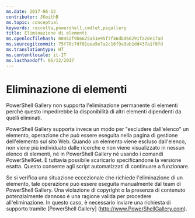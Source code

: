 ```yaml
---
ms.date: 2017-06-12
contributor: JKeithB
ms.topic: conceptual
keywords: raccolta,powershell,cmdlet,psgallery
title: Eliminazione di elementi
ms.openlocfilehash: 00452f9b6625a51e95f3f46dbd66291fa20e17ad
ms.sourcegitcommit: 75f70c7df01eea5e7a2c16f9a3ab1dd437a1f8fd
ms.translationtype: HT
ms.contentlocale: it-IT
ms.lasthandoff: 06/12/2017
---
```

# <a name="deleting-items"></a>Eliminazione di elementi

PowerShell Gallery non supporta l'eliminazione permanente di elementi perché questo impedirebbe la disponibilità di altri elementi dipendenti da quelli eliminati.

PowerShell Gallery supporta invece un modo per "escludere dall'elenco" un elemento, operazione che può essere eseguita nella pagina di gestione dell'elemento sul sito Web. Quando un elemento viene escluso dall'elenco, non viene più individuato dalle ricerche e non viene visualizzato in nessun elenco di elementi, né in PowerShell Gallery né usando i comandi PowerShellGet. È tuttavia possibile scaricarlo specificandone la versione esatta. Questo consente agli script automatizzati di continuare a funzionare.

Se si verifica una situazione eccezionale che richiede l'eliminazione di un elemento, tale operazione può essere eseguita manualmente dal team di PowerShell Gallery. Una violazione di copyright o la presenza di contenuto potenzialmente dannoso è una ragione valida per procedere all'eliminazione. In questo caso, è necessario inviare una richiesta di supporto tramite [PowerShell Gallery] (http://www.PowerShellGallery.com).

